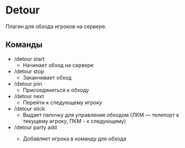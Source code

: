 # Detour
Плагин для обхода игроков на сервере.
## Команды
- /detour start
  - Начинает обход на сервере
- /detour stop
  - Заканчивает обход
- /detour join
  - Присоединиться к обходу
- /detour next
  - Перейти к следующему игроку
- /detour stick
  - Выдает палочку для управления обходом (ЛКМ — телепорт к текущему игроку, ПКМ - к следующему)
- /detour party add <username>
  - Добавляет игрока в команду для обхода
